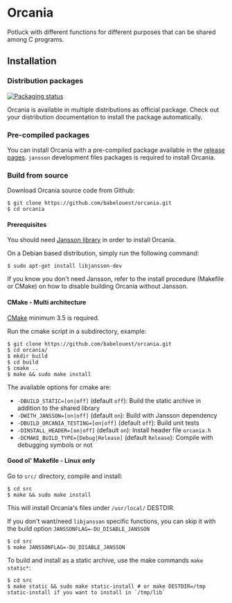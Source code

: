 # Orcania

Potluck with different functions for different purposes that can be shared among C programs.

## Installation

### Distribution packages

[![Packaging status](https://repology.org/badge/vertical-allrepos/orcania.svg)](https://repology.org/metapackage/orcania)

Orcania is available in multiple distributions as official package. Check out your distribution documentation to install the package automatically.

### Pre-compiled packages

You can install Orcania with a pre-compiled package available in the [release pages](https://github.com/babelouest/orcania/releases/latest/). `jansson` development files packages is required to install Orcania.

### Build from source

Download Orcania source code from Github:

```shell
$ git clone https://github.com/babelouest/orcania.git
$ cd orcania
```

#### Prerequisites

You should need [Jansson library](http://www.digip.org/jansson/) in order to install Orcania.

On a Debian based distribution, simply run the following command:

```shell
$ sudo apt-get install libjansson-dev
```

If you know you don't need Jansson, refer to the install procedure (Makefile or CMake) on how to disable building Orcania without Jansson.

#### CMake - Multi architecture

[CMake](https://cmake.org/download/) minimum 3.5 is required.

Run the cmake script in a subdirectory, example:

```shell
$ git clone https://github.com/babelouest/orcania.git
$ cd orcania/
$ mkdir build
$ cd build
$ cmake ..
$ make && sudo make install
```

The available options for cmake are:
- `-DBUILD_STATIC=[on|off]` (default `off`): Build the static archive in addition to the shared library
- `-DWITH_JANSSON=[on|off]` (default `on`): Build with Jansson dependency
- `-DBUILD_ORCANIA_TESTING=[on|off]` (default `off`): Build unit tests
- `-DINSTALL_HEADER=[on|off]` (default `on`): Install header file `orcania.h`
- `-DCMAKE_BUILD_TYPE=[Debug|Release]` (default `Release`): Compile with debugging symbols or not

#### Good ol' Makefile - Linux only

Go to `src/` directory, compile and install:

```shell
$ cd src
$ make && sudo make install
```

This will install Orcania's files under `/usr/local/` DESTDIR.

If you don't want/need `libjansson` specific functions, you can skip it with the build option `JANSSONFLAG=-DU_DISABLE_JANSSON`

```
$ cd src
$ make JANSSONFLAG=-DU_DISABLE_JANSSON
```

To build and install as a static archive, use the make commands `make static*`:

```shell
$ cd src
$ make static && sudo make static-install # or make DESTDIR=/tmp static-install if you want to install in `/tmp/lib`
```
